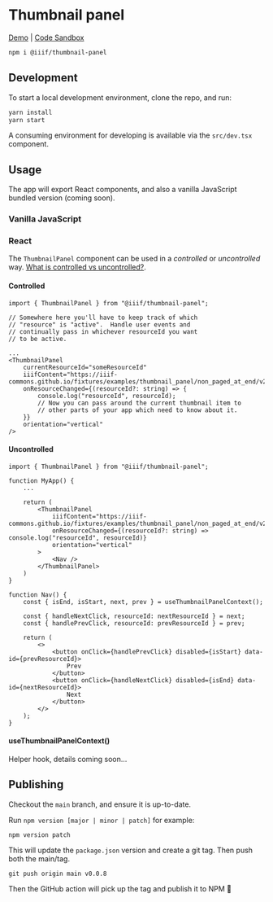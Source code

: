 # Thumbnail panel

[Demo](https://thumbnail-panel.netlify.app/) | [Code Sandbox](https://codesandbox.io/dashboard/repositories/github/IIIF-Commons/thumbnail-panel)

```bash
npm i @iiif/thumbnail-panel
```

## Development

To start a local development environment, clone the repo, and run:

```bash
yarn install
yarn start
```

A consuming environment for developing is available via the `src/dev.tsx` component.

## Usage

The app will export React components, and also a vanilla JavaScript bundled version (coming soon).

### Vanilla JavaScript

### React

The `ThumbnailPanel` component can be used in a _controlled_ or _uncontrolled_ way. [What is controlled vs uncontrolled?](https://react.dev/learn/sharing-state-between-components#controlled-and-uncontrolled-components).

#### Controlled

```tsx
import { ThumbnailPanel } from "@iiif/thumbnail-panel";

// Somewhere here you'll have to keep track of which
// "resource" is "active".  Handle user events and
// continually pass in whichever resourceId you want
// to be active.

...
<ThumbnailPanel
    currentResourceId="someResourceId"
    iiifContent="https://iiif-commons.github.io/fixtures/examples/thumbnail_panel/non_paged_at_end/v2/manifest.json"
    onResourceChanged={(resourceId?: string) => {
        console.log("resourceId", resourceId);
        // Now you can pass around the current thumbnail item to
        // other parts of your app which need to know about it.
    }}
    orientation="vertical"
/>

```

#### Uncontrolled

```tsx
import { ThumbnailPanel } from "@iiif/thumbnail-panel";

function MyApp() {
    ...

    return (
        <ThumbnailPanel
            iiifContent="https://iiif-commons.github.io/fixtures/examples/thumbnail_panel/non_paged_at_end/v2/manifest.json"
            onResourceChanged={(resourceId?: string) => console.log("resourceId", resourceId)}
            orientation="vertical"
        >
            <Nav />
        </ThumbnailPanel>
    )
}

function Nav() {
    const { isEnd, isStart, next, prev } = useThumbnailPanelContext();

    const { handleNextClick, resourceId: nextResourceId } = next;
    const { handlePrevClick, resourceId: prevResourceId } = prev;

    return (
        <>
            <button onClick={handlePrevClick} disabled={isStart} data-id={prevResourceId}>
                Prev
            </button>
            <button onClick={handleNextClick} disabled={isEnd} data-id={nextResourceId}>
                Next
            </button>
        </>
    );
}

```

#### useThumbnailPanelContext()

Helper hook, details coming soon...

## Publishing

Checkout the `main` branch, and ensure it is up-to-date.

Run `npm version [major | minor | patch]` for example:

```
npm version patch
```

This will update the `package.json` version and create a git tag. Then push both the main/tag.

```
git push origin main v0.0.8
```

Then the GitHub action will pick up the tag and publish it to NPM :tada:
